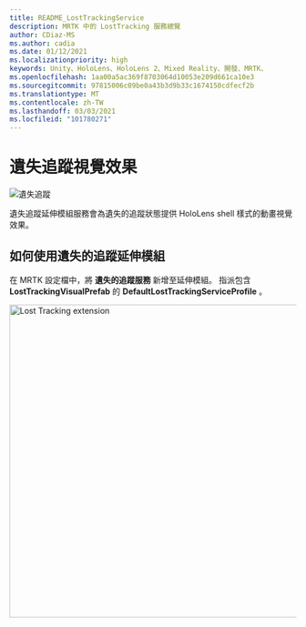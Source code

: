 ```yaml
---
title: README_LostTrackingService
description: MRTK 中的 LostTracking 服務總覽
author: CDiaz-MS
ms.author: cadia
ms.date: 01/12/2021
ms.localizationpriority: high
keywords: Unity、HoloLens、HoloLens 2、Mixed Reality、開發、MRTK、
ms.openlocfilehash: 1aa00a5ac369f8703064d10053e209d661ca10e3
ms.sourcegitcommit: 97815006c09be0a43b3d9b33c1674150cdfecf2b
ms.translationtype: MT
ms.contentlocale: zh-TW
ms.lasthandoff: 03/03/2021
ms.locfileid: "101780271"
---
```

# <a name="lost-tracking-visualization"></a>遺失追蹤視覺效果

![遺失追蹤](Images/LostTracking/LostTrackingVisualization.jpg)

遺失追蹤延伸模組服務會為遺失的追蹤狀態提供 HoloLens shell 樣式的動畫視覺效果。

## <a name="how-to-use-lost-tracking-extensions"></a>如何使用遺失的追蹤延伸模組

在 MRTK 設定檔中，將 **遺失的追蹤服務** 新增至延伸模組。 指派包含 **LostTrackingVisualPrefab** 的 **DefaultLostTrackingServiceProfile** 。

<img src="Images/LostTracking/LostTracking_Extensions.png" width="550" alt="Lost Tracking extension">
